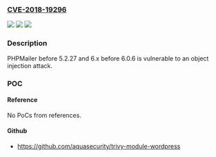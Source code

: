 ### [CVE-2018-19296](https://cve.mitre.org/cgi-bin/cvename.cgi?name=CVE-2018-19296)
![](https://img.shields.io/static/v1?label=Product&message=n%2Fa&color=blue)
![](https://img.shields.io/static/v1?label=Version&message=n%2Fa&color=blue)
![](https://img.shields.io/static/v1?label=Vulnerability&message=n%2Fa&color=brighgreen)

### Description

PHPMailer before 5.2.27 and 6.x before 6.0.6 is vulnerable to an object injection attack.

### POC

#### Reference
No PoCs from references.

#### Github
- https://github.com/aquasecurity/trivy-module-wordpress

